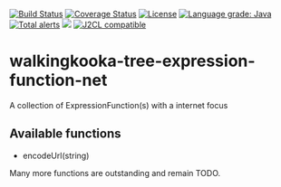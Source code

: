 [![Build Status](https://github.com/mP1/walkingkooka-tree-expression-function-net/actions/workflows/build.yaml/badge.svg)](https://github.com/mP1/walkingkooka-tree-expression-function-net/actions/workflows/build.yaml/badge.svg)
[![Coverage Status](https://coveralls.io/repos/github/mP1/walkingkooka-tree-expression-function-net/badge.svg?branch=master)](https://coveralls.io/github/mP1/walkingkooka-tree-expression-function-net?branch=master)
[![License](https://img.shields.io/badge/License-Apache%202.0-blue.svg)](https://opensource.org/licenses/Apache-2.0)
[![Language grade: Java](https://img.shields.io/lgtm/grade/java/g/mP1/walkingkooka-tree-expression-function-net.svg?logo=lgtm&logoWidth=18)](https://lgtm.com/projects/g/mP1/walkingkooka-tree-expression-function-net/context:java)
[![Total alerts](https://img.shields.io/lgtm/alerts/g/mP1/walkingkooka-tree-expression-function-net.svg?logo=lgtm&logoWidth=18)](https://lgtm.com/projects/g/mP1/walkingkooka-tree-expression-function-net/alerts/)
![](https://tokei.rs/b1/github/mP1/walkingkooka-tree-expression-function-net)
[![J2CL compatible](https://img.shields.io/badge/J2CL-compatible-brightgreen.svg)](https://github.com/mP1/j2cl-central)

# walkingkooka-tree-expression-function-net
A collection of ExpressionFunction(s) with a internet focus

## Available functions

- encodeUrl(string)

Many more functions are outstanding and remain TODO.